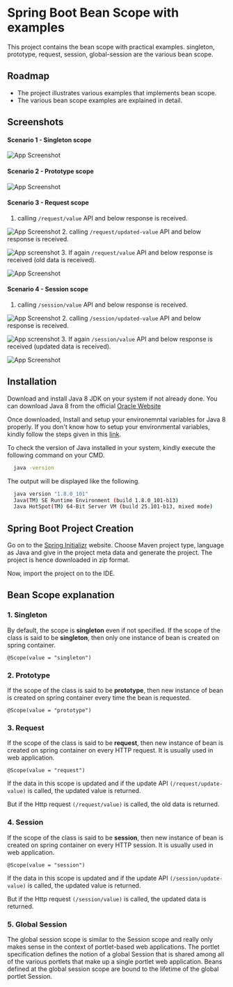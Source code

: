 # Spring Boot Bean Scope with examples
This project contains the bean scope with practical examples. singleton, prototype, request, session, global-session are the various bean scope.

## Roadmap
- The project illustrates various examples that implements bean scope.
- The various bean scope examples are explained in detail.

## Screenshots

#### Scenario 1 - Singleton scope
![App Screenshot](https://github.com/CHANDRASEKAR98/spring-boot-bean-scope-examples/blob/main/images/singleton-example-screenshot.JPG)

#### Scenario 2 - Prototype scope
![App Screenshot](https://github.com/CHANDRASEKAR98/spring-boot-bean-scope-examples/blob/main/images/prototype-example-screenshot.JPG)

#### Scenario 3 - Request scope
1. calling `/request/value` API and below response is received.
   
![App Screenshot](https://github.com/CHANDRASEKAR98/spring-boot-bean-scope-examples/blob/main/images/request-example-ss-1.JPG)
2. calling `/request/updated-value` API and below response is received.

![App screenshot](https://github.com/CHANDRASEKAR98/spring-boot-bean-scope-examples/blob/main/images/request-example-ss-2.JPG)
3. If again `/request/value` API and below response is received (old data is received).

![App Screenshot](https://github.com/CHANDRASEKAR98/spring-boot-bean-scope-examples/blob/main/images/request-example-ss-1.JPG)

#### Scenario 4 - Session scope
1. calling `/session/value` API and below response is received.

![App Screenshot](https://github.com/CHANDRASEKAR98/spring-boot-bean-scope-examples/blob/main/images/session-example-ss-1.JPG)
2. calling `/session/updated-value` API and below response is received.

![App screenshot](https://github.com/CHANDRASEKAR98/spring-boot-bean-scope-examples/blob/main/images/session-example-ss-updated-1.JPG)
3. If again `/session/value` API and below response is received (updated data is received).

![App Screenshot](https://github.com/CHANDRASEKAR98/spring-boot-bean-scope-examples/blob/main/images/session-example-ss-3-after-updated.JPG)

## Installation

Download and install Java 8 JDK on your system if not already done.
You can download Java 8 from the official [Oracle Website](https://www.oracle.com/in/java/technologies/javase/javase8-archive-downloads.html) 

Once downloaded, Install and setup your environemntal variables for Java 8 properly. If you don't know how to setup your environmental variables, kindly follow the steps given in this [link](https://www.javatpoint.com/how-to-set-path-in-java).

To check the version of Java installed in your system, kindly execute the following command on your CMD.

```bash
  java -version
```
The output will be displayed like the following.

```bash
  java version "1.8.0_101"
  Java(TM) SE Runtime Environment (build 1.8.0_101-b13)
  Java HotSpot(TM) 64-Bit Server VM (build 25.101-b13, mixed mode)
```

## Spring Boot Project Creation
Go on to the [Spring Initializr](https://start.spring.io/)  website. Choose Maven project type, language as Java and give in the project meta data and generate the project. The project is hence downloaded in zip format.

Now, import the project on to the IDE.

## Bean Scope explanation
### 1. Singleton
By default, the scope is **singleton** even if not specified. If the scope of the class is said to be **singleton**, then only one instance of bean is created on spring container.
```
@Scope(value = "singleton")
```
### 2. Prototype
If the scope of the class is said to be **prototype**, then new instance of bean is created on spring container every time the bean is requested.
```
@Scope(value = "prototype")
```
### 3. Request
If the scope of the class is said to be **request**, then new instance of bean is created on spring container on every HTTP request. It is usually used in web application.
```
@Scope(value = "request")
```
If the data in this scope is updated and if the update API `(/request/update-value)` is called, the updated value is returned.

But if the Http request `(/request/value)` is called, the old data is returned.
### 4. Session
If the scope of the class is said to be **session**, then new instance of bean is created on spring container on every HTTP session. It is usually used in web application.
```
@Scope(value = "session") 
```
If the data in this scope is updated and if the update API `(/session/update-value)` is called, the updated value is returned.

But if the Http request `(/session/value)` is called, the updated data is returned.
### 5. Global Session
The global session scope is similar to the Session scope and really only makes sense in the context of portlet-based web applications. The portlet specification defines the notion of a global Session that is shared among all of the various portlets that make up a single portlet web application. Beans defined at the global session scope are bound to the lifetime of the global portlet Session.
